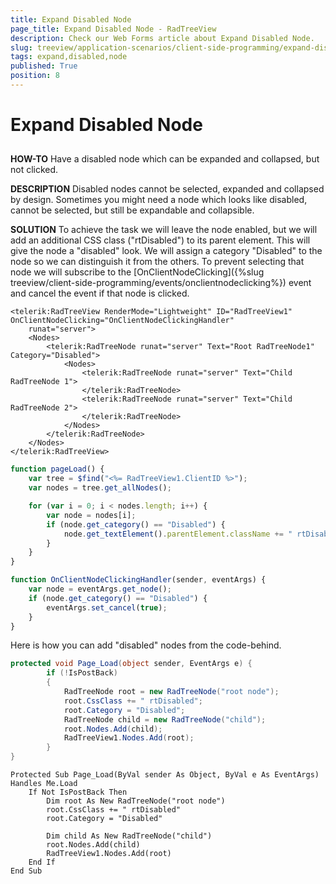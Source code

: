 ```yaml
---
title: Expand Disabled Node
page_title: Expand Disabled Node - RadTreeView
description: Check our Web Forms article about Expand Disabled Node.
slug: treeview/application-scenarios/client-side-programming/expand-disabled-node
tags: expand,disabled,node
published: True
position: 8
---
```


# Expand Disabled Node



## 

**HOW-TO** Have a disabled node which can be expanded and collapsed, but not clicked.

**DESCRIPTION** Disabled nodes cannot be selected, expanded and collapsed by design. Sometimes you might need a node which looks like disabled, cannot be selected, but still be expandable and collapsible.

**SOLUTION** To achieve the task we will leave the node enabled, but we will add an additional CSS class ("rtDisabled") to its parent element. This will give the node a "disabled" look. We will assign a category "Disabled" to the node so we can distinguish it from the others. To prevent selecting that node we will subscribe to the [OnClientNodeClicking]({%slug treeview/client-side-programming/events/onclientnodeclicking%}) event and cancel the event if that node is clicked.

````ASPNET
<telerik:RadTreeView RenderMode="Lightweight" ID="RadTreeView1" OnClientNodeClicking="OnClientNodeClickingHandler"
    runat="server">
    <Nodes>
        <telerik:RadTreeNode runat="server" Text="Root RadTreeNode1" Category="Disabled">
            <Nodes>
                <telerik:RadTreeNode runat="server" Text="Child RadTreeNode 1">
                </telerik:RadTreeNode>
                <telerik:RadTreeNode runat="server" Text="Child RadTreeNode 2">
                </telerik:RadTreeNode>
            </Nodes>
        </telerik:RadTreeNode>
    </Nodes>
</telerik:RadTreeView>
````
````JavaScript
function pageLoad() {
    var tree = $find("<%= RadTreeView1.ClientID %>");
    var nodes = tree.get_allNodes();

    for (var i = 0; i < nodes.length; i++) {
        var node = nodes[i];
        if (node.get_category() == "Disabled") {
            node.get_textElement().parentElement.className += " rtDisabled";
        }
    }
}

function OnClientNodeClickingHandler(sender, eventArgs) {
    var node = eventArgs.get_node();
    if (node.get_category() == "Disabled") {
        eventArgs.set_cancel(true);
    }
}
````



Here is how you can add "disabled" nodes from the code-behind.



````C#
protected void Page_Load(object sender, EventArgs e) {     
        if (!IsPostBack)     
        {         
            RadTreeNode root = new RadTreeNode("root node");         
            root.CssClass += " rtDisabled";         
            root.Category = "Disabled";         
            RadTreeNode child = new RadTreeNode("child");        
            root.Nodes.Add(child);        
            RadTreeView1.Nodes.Add(root);     
        }
} 
````
````VB.NET
Protected Sub Page_Load(ByVal sender As Object, ByVal e As EventArgs) Handles Me.Load
    If Not IsPostBack Then
        Dim root As New RadTreeNode("root node")
        root.CssClass += " rtDisabled"
        root.Category = "Disabled"

        Dim child As New RadTreeNode("child")
        root.Nodes.Add(child)
        RadTreeView1.Nodes.Add(root)
    End If
End Sub
````



